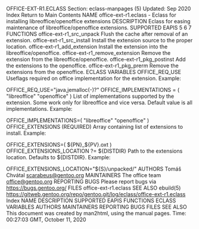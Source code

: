 OFFICE-EXT-R1.ECLASS
Section: eclass-manpages (5)
Updated: Sep 2020
Index Return to Main Contents
NAME
office-ext-r1.eclass - Eclass for installing libreoffice/openoffice extensions
DESCRIPTION
Eclass for easing maintenance of libreoffice/openoffice extensions.
SUPPORTED EAPIS
5 6 7
FUNCTIONS
office-ext-r1_src_unpack
Flush the cache after removal of an extension.
office-ext-r1_src_install
Install the extension source to the proper location.
office-ext-r1_add_extension
Install the extension into the libreoffice/openoffice.
office-ext-r1_remove_extension
Remove the extension from the libreoffice/openoffice.
office-ext-r1_pkg_postinst
Add the extensions to the openoffice.
office-ext-r1_pkg_prerm
Remove the extensions from the openoffice.
ECLASS VARIABLES
OFFICE_REQ_USE
Useflags required on office implementation for the extension.
Example:

OFFICE_REQ_USE="java,jemalloc(-)?"
OFFICE_IMPLEMENTATIONS = ( "libreoffice" "openoffice" )
List of implementations supported by the extension. Some work only for libreoffice and vice versa. Default value is all implementations.
Example:

OFFICE_IMPLEMENTATIONS=( "libreoffice" "openoffice" )
OFFICE_EXTENSIONS (REQUIRED)
Array containing list of extensions to install.
Example:

OFFICE_EXTENSIONS=( ${PN}_${PV}.oxt )
OFFICE_EXTENSIONS_LOCATION ?= ${DISTDIR}
Path to the extensions location. Defaults to ${DISTDIR}.
Example:

OFFICE_EXTENSIONS_LOCATION="${S}/unpacked/"
AUTHORS
Tomáš Chvátal <scarabeus@gentoo.org>
MAINTAINERS
The office team <office@gentoo.org>
REPORTING BUGS
Please report bugs via https://bugs.gentoo.org/
FILES
office-ext-r1.eclass
SEE ALSO
ebuild(5)
https://gitweb.gentoo.org/repo/gentoo.git/log/eclass/office-ext-r1.eclass
Index
NAME
DESCRIPTION
SUPPORTED EAPIS
FUNCTIONS
ECLASS VARIABLES
AUTHORS
MAINTAINERS
REPORTING BUGS
FILES
SEE ALSO
This document was created by man2html, using the manual pages.
Time: 00:27:03 GMT, October 11, 2020
